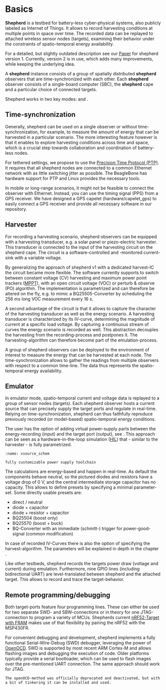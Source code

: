 # Basics

**Shepherd** is a testbed for battery-less cyber-physical systems, also publicly labeled as Internet of Things.
It allows to record harvesting conditions at multiple points in space over time.
The recorded data can be replayed to attached wireless sensor nodes (targets), examining their behavior under the constraints of spatio-temporal energy availability.

For a detailed, but slightly outdated description see our [Paper](https://wwwpub.zih.tu-dresden.de/~mzimmerl/pubs/geissdoerfer19shepherd.pdf) for shepherd version 1. Currently, version 2 is in use, which adds many improvements, while keeping the underlying idea.

A **shepherd** instance consists of a group of spatially distributed **shepherd** observers that are time-synchronized with each other.
Each **shepherd** observer consists of a single-board computer (SBC), the **shepherd** cape and a particular choice of connected targets.

Shepherd works in two key modes: [](#harvester) and [](#emulator).


## Time-synchronization

Generally, shepherd can be used on a single observer or without time-synchronization, for example, to measure the amount of energy that can be harvested in a particular scenario.
The more interesting feature however is that it enables to explore harvesting conditions across time and space, which is a crucial step towards collaboration and coordination of battery-less nodes.

For tethered settings, we propose to use the [Precision Time Protocol (PTP)](https://en.wikipedia.org/wiki/Precision_Time_Protocol).
It requires that all shepherd nodes are connected to a common Ethernet network with as little switching jitter as possible.
The BeagleBone has hardware support for PTP and Linux provides the necessary tools.

In mobile or long-range scenarios, it might not be feasible to connect the observer with Ethernet.
Instead, you can use the timing signal (PPS) from a GPS receiver.
We have designed a GPS capelet (hardware/capelet_gps) to easily connect a GPS receiver and provide all necessary software in our repository.

## Harvester

For recording a harvesting scenario, shepherd observers can be equipped with a harvesting transducer, e.g. a solar panel or piezo-electric harvester.
This transducer is connected to the input of the harvesting circuit on the shepherd cape.
The circuit is a software-controlled and -monitored current-sink with a variable voltage.

By generalizing the approach of shepherd v1 with a dedicated harvest-IC the circuit became more flexible.
The software currently supports to switch between constant voltage (CV) harvesting and maximum power point trackers ([MPPT](https://en.wikipedia.org/wiki/Maximum_Power_Point_Tracking)), with
an open circuit voltage (VOC) or perturb & observe (PO) algorithm.
The implementation is parametrized and can therefore be altered on the fly, e.g. to mimic a BQ25505-Converter by scheduling the 256 ms long VOC measurement every 16 s.

A second advantage of the circuit is that it allows to capture the character of the harvesting transducer as well as the energy scenario.
A harvesting transducer is characterized by its IV-curve, determining the magnitude of current at a specific load voltage.
By capturing a continuous stream of curves the energy scenario is recorded as well.
This abstraction decouples the harvesting from the recording-process and postpones it. The harvesting-algorithm can therefore become part of the emulation-process.

A group of shepherd observers can be deployed to the environment of interest to measure the energy that can be harvested at each node.
The time-synchronization allows to gather the readings from multiple observers with respect to a common time-line.
The data thus represents the spatio-temporal energy availability.

## Emulator

In emulator mode, spatio-temporal current and voltage data is replayed to a group of sensor nodes (targets).
Each shepherd observer hosts a current source that can precisely supply the target ports and regulate in real-time.
Relying on time-synchronization, shepherd can thus faithfully reproduce previously recorded (or model-based) spatio-temporal energy conditions.

The user has the option of adding virtual power-supply parts between the energy-recording (input) and the target port (output), see [](./virtual_source).
This approach can be seen as a hardware-in-the-loop simulation ([HIL](https://en.wikipedia.org/wiki/Hardware-in-the-loop_simulation)) that - similar to the harvester - is fully parametrized.

```{figure} media/virtual_source_schemdraw.png
:name: vsource_schem

fully customizable power supply toolchain
```

The calculations are energy-based and happen in real-time. As default the components behave neutral, so the pictured diodes and resistors have a voltage drop of 0 V, and the central intermediate storage capacitor has no capacity.
This allows to define presets by specifying a minimal parameter-set. Some directly usable presets are:

- direct / neutral
- diode + capacitor
- diode + resistor + capacitor
- BQ25504 (boost only)
- BQ25570 (boost + buck)
- BQ-Converter with an immediate (schmitt-) trigger for power-good-signal (common modification)

In case of recorded IV-Curves there is also the option of specifying the harvest-algorithm.
The parameters will be explained in depth in the chapter [](./virtual_source_old.rst).

Like other testbeds, shepherd records the targets power draw (voltage and current) during emulation.
Furthermore, nine GPIO lines (including bidirectional UART) are level-translated between shepherd and the attached target.
This allows to record and trace the target-behavior.

## Remote programming/debugging

Both target-ports feature four programming lines. These can either be used for two separate SWD- and SBW-connections or in theory for one JTAG-connection to program a variety of MCUs. Shepherds current [nRF52-Target with FRAM](https://github.com/orgua/shepherd-targets) makes use of that flexibility by pairing the nRF52 with the MSP430FR.

For convenient debugging and development, shepherd implements a fully functional Serial-Wire-Debug (SWD) debugger, leveraging the power of [OpenOCD](https://openocd.org/).
SWD is supported by most recent ARM Cortex-M and allows flashing images and debugging the execution of code.
Older platforms typically provide a serial bootloader, which can be used to flash images over the pre-mentioned UART connection. The same approach should work for JTAG.

```{note}
The openOCD-method was officially deprecated and deactivated, but with a bit of tinkering it can be installed and used.
```
